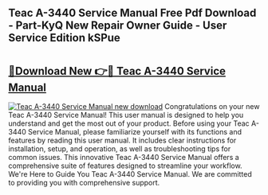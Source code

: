 ## Teac A-3440 Service Manual Free Pdf Download - Part-KyQ New Repair Owner Guide - User Service Edition kSPue

# <h2><a href="http://cf25941.oget.top/?id=Teac+A-3440+Service+Manual">🔗Download New 👉🔴 Teac A-3440 Service Manual</a></h2>

[![Teac A-3440 Service Manual new download](https://i.imgur.com/5g1atiW.png)](http://cf25941.oget.top/?id=Teac+A-3440+Service+Manual)
Congratulations on your new Teac A-3440 Service Manual! This user manual is designed to help you understand and get the most out of your product. Before using your Teac A-3440 Service Manual, please familiarize yourself with its functions and features by reading this user manual. It includes clear instructions for installation, setup, and operation, as well as troubleshooting tips for common issues. This innovative Teac A-3440 Service Manual offers a comprehensive suite of features designed to streamline your workflow. We're Here to Guide You Teac A-3440 Service Manual. We are committed to providing you with comprehensive support.
